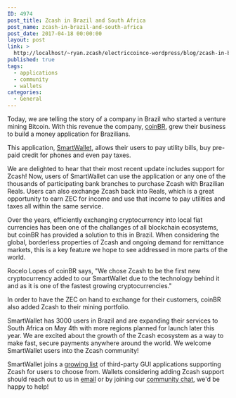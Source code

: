 ```yaml
---
ID: 4974
post_title: Zcash in Brazil and South Africa
post_name: zcash-in-brazil-and-south-africa
post_date: 2017-04-18 00:00:00
layout: post
link: >
  http://localhost/~ryan.zcash/electriccoinco-wordpress/blog/zcash-in-brazil-and-south-africa/
published: true
tags:
  - applications
  - community
  - wallets
categories:
  - General
---
```

<p>Today, we are telling the story of a company in Brazil who started a venture mining Bitcoin. With this revenue the company, <a class="reference external" href="https://coinbr.net/">coinBR</a>, grew their business to build a money application for Brazilians.</p>
<p>This application, <a class="reference external" href="https://coinbr.io/">SmartWallet</a>, allows their users to pay utility bills, buy pre-paid credit for phones and even pay taxes.</p>
<p>We are delighted to hear that their most recent update includes support for Zcash! Now, users of SmartWallet can use the application or any one of the thousands of participating bank branches to purchase Zcash with Brazilian Reals. Users can also exchange Zcash back into Reals, which is a great opportunity to earn ZEC for income and use that income to pay utilities and taxes all within the same service.</p>
<p>Over the years, efficiently exchanging cryptocurrency into local fiat currencies has been one of the challanges of all blockchain ecosystems, but coinBR has provided a solution to this in Brazil. When considering the global, borderless properties of Zcash and ongoing demand for remittance markets, this is a key feature we hope to see addressed in more parts of the world.</p>
<p>Rocelo Lopes of coinBR says, "We chose Zcash to be the first new cryptocurrency added to our SmartWallet due to the technology behind it and as it is one of the fastest growing cryptocurrencies."</p>
<p>In order to have the ZEC on hand to exchange for their customers, coinBR also added Zcash to their mining portfolio.</p>
<p>SmartWallet has 3000 users in Brazil and are expanding their services to South Africa on May 4th with more regions planned for launch later this year. We are excited about the growth of the Zcash ecosystem as a way to make fast, secure payments anywhere around the world. We welcome SmartWallet users into the Zcash community!</p>
<p>SmartWallet joins a <a class="reference external" href="https://zcashblog.wordpress.com/zcash-gui-wallets/">growing list</a> of third-party GUI applications supporting Zcash for users to choose from. Wallets considering adding Zcash support should reach out to us in <a class="reference external" href="mailto:info@z.cash">email</a> or by joining our <a class="reference external" href="https://chat.zcashcommunity.com">community chat</a>, we'd be happy to help!</p>
